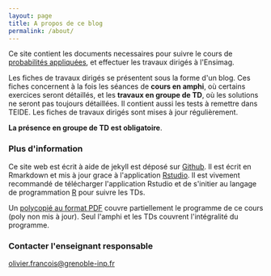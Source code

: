 ```yaml
---
layout: page
title: A propos de ce blog
permalink: /about/
---
```


Ce site contient les documents necessaires pour suivre le cours de [probabilités appliquées](http://ensimag.grenoble-inp.fr/cursus-ingenieur/probabilit-eacute-s-appliqu-eacute-es-3mmpa1-388059.kjsp), et effectuer les travaux dirigés à l'Ensimag. 

Les fiches de travaux dirigés se présentent sous la forme d'un blog. Ces fiches concernent à la fois les séances de **cours en amphi**, où certains exercices seront détaillés, et les **travaux en groupe de TD**, où les solutions ne seront pas toujours détaillées. Il contient aussi les tests à remettre dans TEIDE. Les fiches de travaux dirigés sont mises à jour régulièrement. 

**La présence en groupe de TD est obligatoire**.   

### Plus d'information

Ce site web est écrit à aide de jekyll est déposé sur [Github](https://github.com/francoio/francoio.github.io). Il est écrit en Rmarkdown et mis à jour grace à l'application [Rstudio](https://www.rstudio.com/). Il est vivement recommandé de télécharger l'application Rstudio et de s'initier au langage de programmation [R](https://cran.r-project.org/doc/contrib/Paradis-rdebuts_fr.pdf) pour suivre les TDs.

Un [polycopié au format PDF](http://membres-timc.imag.fr/Olivier.Francois/Poly_Cours_Proba.pdf)  couvre partiellement le programme de ce cours (poly non mis à jour). Seul l'amphi et les TDs couvrent l'intégralité du programme.  



### Contacter l'enseignant responsable

[olivier.francois@grenoble-inp.fr](mailto:olivier.francois@grenoble-inp.fr)